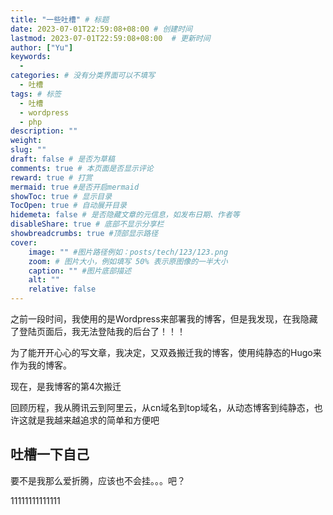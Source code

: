 ```yaml
---
title: "一些吐槽" # 标题
date: 2023-07-01T22:59:08+08:00	# 创建时间
lastmod: 2023-07-01T22:59:08+08:00	# 更新时间
author: ["Yu"]
keywords: 
  - 
categories: # 没有分类界面可以不填写
  - 吐槽
tags: # 标签
  - 吐槽
  - wordpress
  - php
description: ""
weight:
slug: ""
draft: false # 是否为草稿
comments: true # 本页面是否显示评论
reward: true # 打赏
mermaid: true #是否开启mermaid
showToc: true # 显示目录
TocOpen: true # 自动展开目录
hidemeta: false # 是否隐藏文章的元信息，如发布日期、作者等
disableShare: true # 底部不显示分享栏
showbreadcrumbs: true #顶部显示路径
cover:
    image: "" #图片路径例如：posts/tech/123/123.png
    zoom: # 图片大小，例如填写 50% 表示原图像的一半大小
    caption: "" #图片底部描述
    alt: ""
    relative: false
---
```




之前一段时间，我使用的是Wordpress来部署我的博客，但是我发现，在我隐藏了登陆页面后，我无法登陆我的后台了！！！

为了能开开心心的写文章，我决定，又双叒搬迁我的博客，使用纯静态的Hugo来作为我的博客。

现在，是我博客的第4次搬迁

回顾历程，我从腾讯云到阿里云，从cn域名到top域名，从动态博客到纯静态，也许这就是我越来越追求的简单和方便吧

## 吐槽一下自己

要不是我那么爱折腾，应该也不会挂。。。吧？

11111111111111
